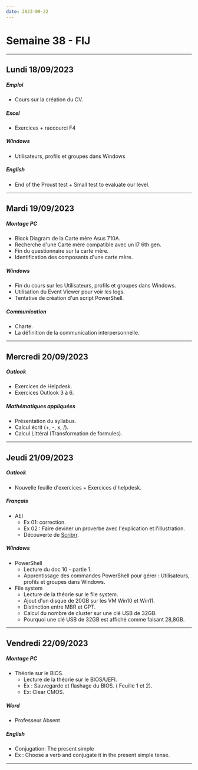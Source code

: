 ```yaml
---
date: 2023-09-22
---
```

# Semaine 38 - FIJ
---
## Lundi 18/09/2023
##### Emploi
- Cours sur la création du CV.

##### Excel
- Exercices + raccourci F4

##### Windows
- Utilisateurs, profils et groupes dans Windows

##### English
- End of the Proust test + Small test to evaluate our level.

---
## Mardi 19/09/2023
##### Montage PC
- Block Diagram de la Carte mère Asus 710A.
- Recherche d'une Carte mère compatible avec un I7 6th gen.
- Fin du questionnaire sur la carte mère.
- Identification des composants d'une carte mère.

##### Windows
-  Fin du cours sur les Utilisateurs, profils et groupes dans Windows.
- Utilisation du Event Viewer pour voir les logs.
- Tentative de création d'un script PowerShell.
##### Communication
-  Charte.
- La définition de la communication interpersonnelle. 

---
## Mercredi 20/09/2023

##### Outlook

- Exercices de Helpdesk.
- Exercices Outlook 3 à 6.

##### Mathématiques appliquées 

- Présentation du syllabus.
- Calcul écrit (+, -, x, /).
- Calcul Littéral (Transformation de formules).

---
## Jeudi 21/09/2023
##### Outlook
- Nouvelle feuille d'exercices + Exercices d'helpdesk.

##### Français
- AEI
	- Ex 01: correction.
	- Ex 02 : Faire deviner un proverbe avec l'explication et l'illustration.
	- Découverte de [Scribrr](https://www.scribbr.fr/correcteur-orthographe/).

##### Windows
- PowerShell
	- Lecture du doc 10 - partie 1.
	- Apprentissage des commandes PowerShell pour gérer : Utilisateurs, profils et groupes dans Windows.
- File system
	- Lecture de la théorie sur le file system.
	- Ajout d'un disque de 20GB sur les VM Win10 et Win11.
	- Distinction entre MBR et GPT.
	- Calcul du nombre de cluster sur une clé USB de 32GB.
	- Pourquoi une clé USB de 32GB est affiché comme faisant 28,8GB.

---

## Vendredi 22/09/2023
##### Montage PC
- Théorie sur le BIOS.
	- Lecture de la théorie sur le BIOS/UEFI.
	- Ex : Sauvegarde et flashage du BIOS. ( Feuille 1 et 2).
	- Ex: Clear CMOS.

##### Word
- Professeur Absent

##### English
- Conjugation: The present simple
- Ex : Choose a verb and conjugate it in the present simple tense.

---

